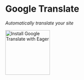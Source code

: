 # Google Translate

*Automatically translate your site*

<a href="https://eager.io/app/<TODO>/install?source=button">
  <img
    src="https://install.eager.io/install-button.png"
    alt="Install Google Translate with Eager"
    border="0"
    width="140">
</a>
